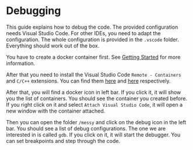 # Debugging

This guide explains how to debug the code. The provided configuration needs Visual Studio Code. For other IDEs, you need to adapt the configuration.
The whole configuration is provided in the `.vscode` folder. Everything should work out of the box. 

You have to create a docker container first. See [Getting Started](getting-started.md) for more information.

After that you need to install the Visual Studio Code `Remote - Containers` and `C/C++` extensions. You can find them [here](https://marketplace.visualstudio.com/items?itemName=ms-vscode-remote.remote-containers) and [here](https://marketplace.visualstudio.com/items?itemName=ms-vscode.cpptools) respectively. 

After that, you will find a docker icon in left bar. If you click it, it will show you the list of containers. You should see the container you created before. If you right click on it and select `Attach Visual Studio Code`, it will open a new window with the container attached.

Then you can open the folder `/messy` and click on the debug icon in the left bar. You should see a list of debug configurations. The one we are interested in is called `gdb`. If you click on it, it will start the debugger. You can set breakpoints and step through the code.